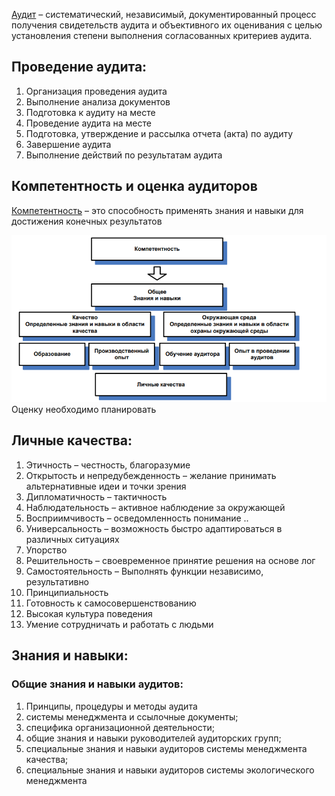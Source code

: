 <ins>Аудит</ins>  –  систематический,  независимый,  документированный  процесс 
получения  свидетельств  аудита  и  объективного  их  оценивания  с  целью 
установления степени выполнения согласованных критериев аудита.  

## Проведение аудита: 
1.  Организация проведения аудита 
2.  Выполнение анализа документов 
3.  Подготовка к аудиту на месте 
4.  Проведение аудита на месте 
5.  Подготовка, утверждение и рассылка отчета (акта) по аудиту 
6.  Завершение аудита 
7.  Выполнение действий по результатам аудита

## Компетентность и оценка аудиторов 
<ins>Компетентность</ins> – это способность применять знания и навыки для достижения 
конечных результатов  

<img src="1.png" alt="ABOBA">  
Оценку необходимо планировать  

## Личные качества: 
1.  Этичность – честность, благоразумие 
2.  Открытость и непредубежденность – желание принимать альтернативные идеи и точки зрения 
3.  Дипломатичность – тактичность  
4.  Наблюдательность – активное наблюдение за окружающей 
5.  Восприимчивость – осведомленность понимание .. 
6.  Универсальность  –  возможность  быстро  адаптироваться  в  различных ситуациях 
7.  Упорство 
8.  Решительность – своевременное принятие решения на основе лог  
9.  Самостоятельность – Выполнять функции независимо, результативно 
10. Принципиальность  
11. Готовность к самосовершенствованию 
12. Высокая культура поведения 
13. Умение сотрудничать и работать с людьми

## Знания и навыки: 
### Общие знания и навыки аудитов:  
1.  Принципы, процедуры и методы аудита 
2.  системы менеджмента и ссылочные документы; 
3.  специфика организационной деятельности;  
4.  общие знания и навыки руководителей аудиторских групп; 
5.  специальные знания и навыки аудиторов системы менеджмента качества; 
6.  специальные  знания  и  навыки  аудиторов  системы  экологического менеджмента
